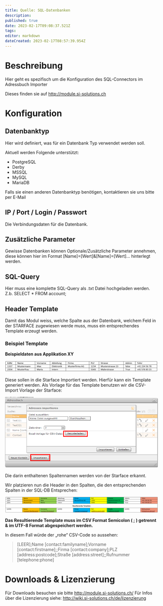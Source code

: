 ```yaml
---
title: Quelle: SQL-Datenbanken
description: 
published: true
date: 2023-02-17T09:08:37.521Z
tags: 
editor: markdown
dateCreated: 2023-02-17T08:57:39.954Z
---
```


# Beschreibung

Hier geht es spezifisch um die Konfiguration des SQL-Connectors im Adressbuch Importer

Dieses finden sie auf http://module.si-solutions.ch
# Konfiguration

## Datenbanktyp
Hier wird definiert, was für ein Datenbank Typ verwendet werden soll.

Aktuell werden Folgende unterstützt:

- PostgreSQL
- Derby
- MSSQL
- MySQL
- MariaDB

Falls sie einen anderen Datenbanktyp benötigen, kontaktieren sie uns bitte per E-Mail

## IP / Port / Login / Passwort
Die Verbindungsdaten für die Datenbank.

## Zusätzliche Parameter
Gewisse Datenbanken können Optionale/Zusätzliche Parameter annehmen, diese können hier im Format \[Name\]=\[Wert\]&\[Name\]=\[Wert\]... hinterlegt werden.

## SQL-Query
Hier muss eine komplette SQL-Query als .txt Datei hochgeladen werden.
Z.b. SELECT * FROM account;

## Header Template
Damit das Modul weiss, welche Spalte aus der Datenbank, welchem Feld in der STARFACE zugewiesen werde muss, muss ein entsprechendes Template erzeugt werden.

### Beispiel Template

**Beispieldaten aus Applikation XY**

![Vorlageappxy](/uploads/adressbuch-importer/vorlageappxy.png "Vorlageappxy")

Diese sollen in die Starface Importiert werden. Hierfür kann ein Template generiert werden.
Als Vorlage für das Template benutzen wir die CSV-Import Vorlage der Starface:

![Template](/uploads/adressbuch-importer/template.png "Template")

Die darin enthaltenen Spaltennamen werden von der Starface erkannt.

Wir platzieren nun die Header in den Spalten, die den entsprechenden Spalten in der SQL-DB Entsprechen:

![Vorlageresult](/uploads/adressbuch-importer/vorlageresult.png "Vorlageresult")

**Das Resultierende Template muss im CSV Format Semicolon ( ; ) getrennt & im UTF-8 Format abgespeichert werden.**

In diesem Fall würde der „rohe“ CSV-Code so aussehen:

> [LEER];Name [contact:familyname];Vorname [contact:firstname];;Firma [contact:company];PLZ [address:postcode];Straße [address:street];;Rufnummer [telephone:phone]


# Downloads & Lizenzierung
Für Downloads besuchen sie bitte http://module.si-solutions.ch/
Für Infos über die Lizenzierung siehe: http://wiki.si-solutions.ch/de/lizenzierung
